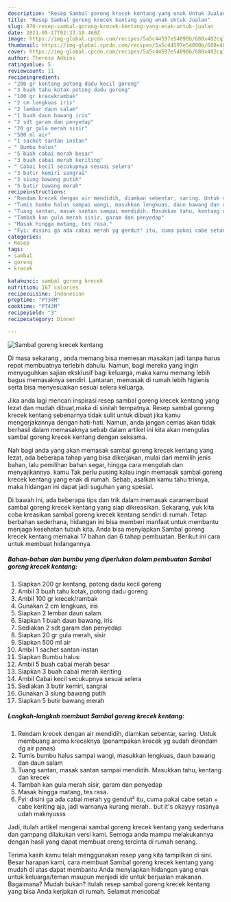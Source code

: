 ```yaml
---
description: "Resep Sambal goreng krecek kentang yang enak Untuk Jualan"
title: "Resep Sambal goreng krecek kentang yang enak Untuk Jualan"
slug: 976-resep-sambal-goreng-krecek-kentang-yang-enak-untuk-jualan
date: 2021-05-17T02:33:10.460Z
image: https://img-global.cpcdn.com/recipes/5a5c44597e54090b/680x482cq70/sambal-goreng-krecek-kentang-foto-resep-utama.jpg
thumbnail: https://img-global.cpcdn.com/recipes/5a5c44597e54090b/680x482cq70/sambal-goreng-krecek-kentang-foto-resep-utama.jpg
cover: https://img-global.cpcdn.com/recipes/5a5c44597e54090b/680x482cq70/sambal-goreng-krecek-kentang-foto-resep-utama.jpg
author: Theresa Adkins
ratingvalue: 5
reviewcount: 11
recipeingredient:
- "200 gr kentang potong dadu kecil goreng"
- "3 buah tahu kotak potong dadu goreng"
- "100 gr krecekrambak"
- "2 cm lengkuas iris"
- "2 lembar daun salam"
- "1 buah daun bawang iris"
- "2 sdt garam dan penyedap"
- "20 gr gula merah sisir"
- "500 ml air"
- "1 sachet santan instan"
- " Bumbu halus"
- "5 buah cabai merah besar"
- "3 buah cabai merah keriting"
- " Cabai kecil secukupnya sesuai selera"
- "3 butir kemiri sangrai"
- "3 siung bawang putih"
- "5 butir bawang merah"
recipeinstructions:
- "Rendam krecek dengan air mendidih, diamkan sebentar, saring. Untuk membuang aroma kreceknya (penampakan krecek yg sudah direndam dg air panas)"
- "Tumis bumbu halus sampai wangi, masukkan lengkuas, daun bawang dan daun salam"
- "Tuang santan, masak santan sampai mendidih. Masukkan tahu, kentang dan krecek"
- "Tambah kan gula merah sisir, garam dan penyedap"
- "Masak hingga matang, tes rasa."
- "Fyi: disini ga ada cabai merah yg gendut² itu, cuma pakai cabe setan + cabe keriting aja, jadi warnanya kurang merah.. but it&#39;s okayyy rasanya udah maknyusss"
categories:
- Resep
tags:
- sambal
- goreng
- krecek

katakunci: sambal goreng krecek 
nutrition: 167 calories
recipecuisine: Indonesian
preptime: "PT34M"
cooktime: "PT43M"
recipeyield: "3"
recipecategory: Dinner

---
```



![Sambal goreng krecek kentang](https://img-global.cpcdn.com/recipes/5a5c44597e54090b/680x482cq70/sambal-goreng-krecek-kentang-foto-resep-utama.jpg)

Di masa  sekarang , anda memang bisa memesan masakan jadi tanpa harus repot membuatnya terlebih dahulu. Namun, bagi mereka yang ingin menyuguhkan sajian eksklusif bagi keluarga, maka kamu memang lebih bagus memasaknya sendiri. Lantaran, memasak di rumah lebih higienis serta bisa menyesuaikan sesuai selera keluarga.

Jika anda lagi mencari inspirasi resep sambal goreng krecek kentang yang lezat dan mudah dibuat,maka di sinilah tempatnya. Resep sambal goreng krecek kentang  sebenarnya tidak sulit untuk dibuat jika kamu mengerjakannya dengan hati-hati. Namun, anda jangan cemas akan tidak berhasil dalam memasaknya 
sebab dalam artikel ini kita akan mengulas sambal goreng krecek kentang dengan seksama.  



Nah bagi anda yang akan memasak sambal goreng krecek kentang yang lezat, ada beberapa tahap yang bisa dikerjakan, mulai dari memilih jenis bahan, lalu pemilihan bahan segar, hingga cara mengolah dan menyajikannya. kamu Tak perlu pusing kalau ingin memasak sambal goreng krecek kentang yang enak di rumah. Sebab, asalkan kamu  tahu triknya, maka hidangan ini dapat jadi suguhan yang spesial.

Di bawah ini, ada beberapa tips dan trik dalam memasak caramembuat sambal goreng krecek kentang yang siap dikreasikan. Sekarang, yuk kita coba kreasikan sambal goreng krecek kentang sendiri di rumah. Tetap berbahan sederhana, hidangan ini bisa memberi manfaat untuk membantu menjaga kesehatan tubuh kita. Anda bisa menyiapkan Sambal goreng krecek kentang memakai 17 bahan dan 6 tahap pembuatan. Berikut ini cara untuk membuat hidangannya.

<!--inarticleads1-->

##### Bahan-bahan dan bumbu yang diperlukan dalam pembuatan Sambal goreng krecek kentang:

1. Siapkan 200 gr kentang, potong dadu kecil goreng
1. Ambil 3 buah tahu kotak, potong dadu goreng
1. Ambil 100 gr krecek/rambak
1. Gunakan 2 cm lengkuas, iris
1. Siapkan 2 lembar daun salam
1. Siapkan 1 buah daun bawang, iris
1. Sediakan 2 sdt garam dan penyedap
1. Siapkan 20 gr gula merah, sisir
1. Siapkan 500 ml air
1. Ambil 1 sachet santan instan
1. Siapkan  Bumbu halus:
1. Ambil 5 buah cabai merah besar
1. Siapkan 3 buah cabai merah keriting
1. Ambil  Cabai kecil secukupnya sesuai selera
1. Sediakan 3 butir kemiri, sangrai
1. Gunakan 3 siung bawang putih
1. Siapkan 5 butir bawang merah




<!--inarticleads2-->

##### Langkah-langkah membuat Sambal goreng krecek kentang:

1. Rendam krecek dengan air mendidih, diamkan sebentar, saring. Untuk membuang aroma kreceknya (penampakan krecek yg sudah direndam dg air panas)
1. Tumis bumbu halus sampai wangi, masukkan lengkuas, daun bawang dan daun salam
1. Tuang santan, masak santan sampai mendidih. Masukkan tahu, kentang dan krecek
1. Tambah kan gula merah sisir, garam dan penyedap
1. Masak hingga matang, tes rasa.
1. Fyi: disini ga ada cabai merah yg gendut² itu, cuma pakai cabe setan + cabe keriting aja, jadi warnanya kurang merah.. but it&#39;s okayyy rasanya udah maknyusss




Jadi, itulah artikel mengenai  sambal goreng krecek kentang  yang sederhana dan gampang dilakukan versi kami. Semoga anda mampu melakukannya dengan hasil yang dapat membuat oreng tercinta di rumah senang. 

Terima kasih kamu telah menggunakan resep yang kita tampilkan di sini. Besar harapan kami, cara membuat  Sambal goreng krecek kentang yang mudah di atas dapat membantu Anda menyiapkan hidangan yang enak untuk keluarga/teman maupun menjadi ide untuk berjualan makanan. Bagaimana? Mudah bukan? Itulah resep sambal goreng krecek kentang yang bisa Anda kerjakan di rumah. Selamat mencoba!

